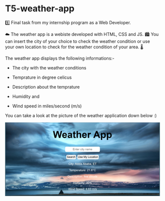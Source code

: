 # T5-weather-app
5️⃣ Final task from my internship program as a Web Developer.

☁️ The weather app is a webiste developed with HTML, CSS and JS. 
🏙️ You can insert the city of your choice to check the weather condition or use your own location to check for the weather condition of your area. 🌡️
  
The weather app displays the following informations:-

- The city with the weather conditions

- Temprature in degree celicus

- Description about the temprature

- Humidity and

- Wind speed in miles/second (m/s)

You can take a look at the picture of the weather application down below :)

<img src = "https://github.com/Kirubel-Eshetu/media-repo/blob/main/weather-app.png" alt = "Weather App">
